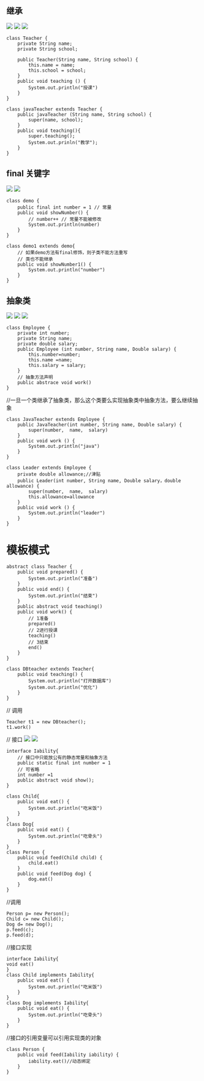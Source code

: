 ## 继承

![](https://raw.githubusercontent.com/Kathybren/img/master/images/jic.png)
![](https://raw.githubusercontent.com/Kathybren/img/master/images/jc2.png)
![](https://raw.githubusercontent.com/Kathybren/img/master/images/jc3.png)
```
class Teacher {
    private String name;
    private String school;
    
    public Teacher(String name, String school) {
        this.name = name;
        this.school = school;
    }
    public void teaching () {
        System.out.println("授课")
    }
}
```
```
class javaTeacher extends Teacher {
    public javaTeacher (String name, String school) {
        super(name, school);
    }
    public void teaching(){
        super.teaching();
        System.out.prinln("教学");
    }
}
```
## final 关键字

![](https://raw.githubusercontent.com/Kathybren/img/master/images/ffcz.png)
![](https://raw.githubusercontent.com/Kathybren/img/master/images/final.png)
```
class demo {
    public final int number = 1 // 常量
    public void showNumber() {
        // number++ // 常量不能被修改
        System.out.println(number)
    }
}
```
```
class demo1 extends demo{
    // 如果demo方法有final修饰，则子类不能方法重写
    // 类也不能继承
    public void showNumber1() {
        System.out.println("number")
    }
}
```
## 抽象类
![](https://raw.githubusercontent.com/Kathybren/img/master/images/cxl.png)
![](https://raw.githubusercontent.com/Kathybren/img/master/images/cxl1.png)
![](https://raw.githubusercontent.com/Kathybren/img/master/images/cxl2.png)
```
class Employee {
    private int number;
    private String name;
    private double salary;
    public Employee (int number, String name, Double salary) {
        this.number=number;
        this.name =name;
        this.salary = salary;
    }
    // 抽象方法声明
    public abstrace void work()
}
```
//一旦一个类继承了抽象类，那么这个类要么实现抽象类中抽象方法，要么继续抽象
```
class JavaTeacher extends Employee {
    public JavaTeacher(int number, String name, Double salary) {
        super(number,  name,  salary)
    }
    public void work () {
        System.out.println("java")
    }
}
```
```
class Leader extends Employee {
    private double allowance;//津贴
    public Leader(int number, String name, Double salary，double allowance) {
        super(number,  name,  salary)
        this.allowance=allowance
    }
    public void work () {
        System.out.println("leader")
    }
}
```
# 模板模式
```
abstract class Teacher {
    public void prepared() {
        System.out.println("准备")
    }
    public void end() {
        System.out.println("结束")
    }
    public abstract void teaching()
    public void work() {
        // 1准备
        prepared()
        // 2进行授课
        teaching()
        // 3结束
        end()
    }
}
```
```
class DBteacher extends Teacher{
    public void teaching() {
        System.out.println("打开数据库")
        System.out.println("优化")
    }
}
```
// 调用
```
Teacher t1 = new DBteacher();
t1.work()
```
// 接口
![](https://raw.githubusercontent.com/Kathybren/img/master/images/jk.png)
![](https://raw.githubusercontent.com/Kathybren/img/master/images/jk1.png)
```
interface Iability{
    // 接口中只能放公有的静态常量和抽象方法
    public static final int number = 1
    // 可省略
    int number =1
    public abstract void show();
}
```
```
class Child{
    public void eat() {
        System.out.println("吃米饭")
    }
}
class Dog{
    public void eat() {
        System.out.println("吃骨头")
    }
}
class Person {
    public void feed(Child child) {
        child.eat()
    }
    public void feed(Dog dog) {
        dog.eat()
    }
}
```
//调用
```
Person p= new Person();
Child c= new Child();
Dog d= new Dog();
p.feed(c);
p.feed(d);
```

//接口实现
```
interface Iability{
void eat()
}
class Child implements Iability{
    public void eat() {
        System.out.println("吃米饭")
    }
}
class Dog implements Iability{
    public void eat() {
        System.out.println("吃骨头")
    }
}
```
//接口的引用变量可以引用实现类的对象
```
class Person {
    public void feed(Iability iability) {
        iability.eat()//动态绑定
    }
}
```